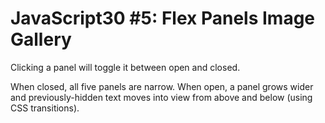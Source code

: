 # JavaScript30 #5: Flex Panels Image Gallery

Clicking a panel will toggle it between open and closed.

When closed, all five panels are narrow. When open, a panel grows wider and previously-hidden text moves into view from above and below (using CSS transitions).